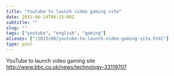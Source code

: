 ```yaml
---
title: "Youtube to launch video gaming site"
date: 2015-06-14T06:15:00Z
subtitle: ""
slug: ""
tags: ["youtube", "english", "gaming"]
aliases: ["/2015/06/youtube-to-launch-video-gaming-site.html"]
type: post
---
```


YouTube to launch video gaming site http://www.bbc.co.uk/news/technology-33119707
